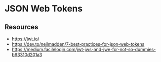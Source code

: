 # JSON Web Tokens

## Resources

* https://jwt.io/
* https://dev.to/neilmadden/7-best-practices-for-json-web-tokens
* https://medium.facilelogin.com/jwt-jws-and-jwe-for-not-so-dummies-b63310d201a3
